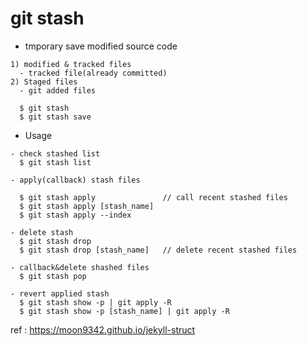 

# git stash
- tmporary save modified source code
```
1) modified & tracked files
  - tracked file(already committed)
2) Staged files
  - git added files
  
  $ git stash
  $ git stash save
```
- Usage

```
- check stashed list
  $ git stash list
  
- apply(callback) stash files

  $ git stash apply               // call recent stashed files
  $ git stash apply [stash_name]
  $ git stash apply --index

- delete stash
  $ git stash drop
  $ git stash drop [stash_name]   // delete recent stashed files

- callback&delete shashed files
  $ git stash pop
  
- revert applied stash
  $ git stash show -p | git apply -R
  $ git stash show -p [stash_name] | git apply -R
```

ref : https://moon9342.github.io/jekyll-struct
